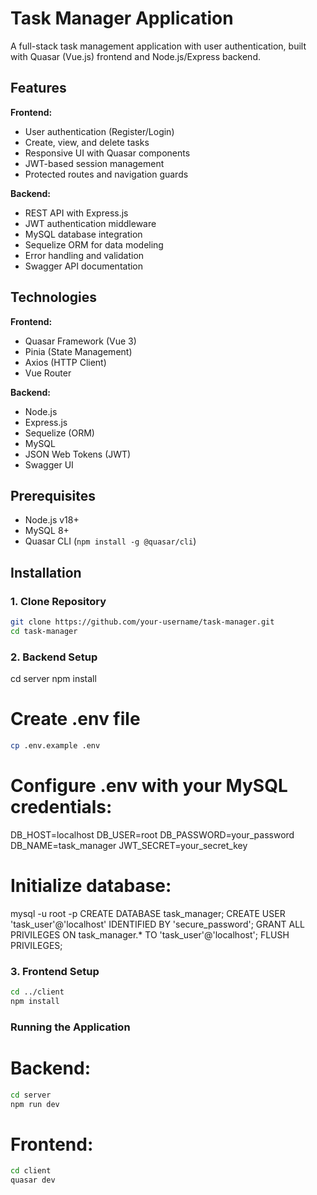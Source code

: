 # Task Manager Application

A full-stack task management application with user authentication, built with Quasar (Vue.js) frontend and Node.js/Express backend.

## Features

**Frontend:**

- User authentication (Register/Login)
- Create, view, and delete tasks
- Responsive UI with Quasar components
- JWT-based session management
- Protected routes and navigation guards

**Backend:**

- REST API with Express.js
- JWT authentication middleware
- MySQL database integration
- Sequelize ORM for data modeling
- Error handling and validation
- Swagger API documentation

## Technologies

**Frontend:**

- Quasar Framework (Vue 3)
- Pinia (State Management)
- Axios (HTTP Client)
- Vue Router

**Backend:**

- Node.js
- Express.js
- Sequelize (ORM)
- MySQL
- JSON Web Tokens (JWT)
- Swagger UI

## Prerequisites

- Node.js v18+
- MySQL 8+
- Quasar CLI (`npm install -g @quasar/cli`)

## Installation

### 1. Clone Repository

```bash
git clone https://github.com/your-username/task-manager.git
cd task-manager

```

### 2. Backend Setup

cd server
npm install

# Create .env file

```bash
cp .env.example .env
```

# Configure .env with your MySQL credentials:

DB_HOST=localhost
DB_USER=root
DB_PASSWORD=your_password
DB_NAME=task_manager
JWT_SECRET=your_secret_key

# Initialize database:

mysql -u root -p
CREATE DATABASE task_manager;
CREATE USER 'task_user'@'localhost' IDENTIFIED BY 'secure_password';
GRANT ALL PRIVILEGES ON task_manager.\* TO 'task_user'@'localhost';
FLUSH PRIVILEGES;

### 3. Frontend Setup

```bash
cd ../client
npm install
```

### Running the Application

# Backend:

```bash
cd server
npm run dev
```

# Frontend:

```bash
cd client
quasar dev
```

